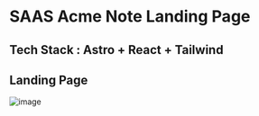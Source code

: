 # SAAS Acme Note Landing Page

## Tech Stack : Astro + React + Tailwind

## Landing Page

![image](https://github.com/sahilmandoliya/acme/assets/images/app/landing.png)




